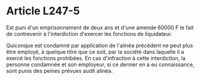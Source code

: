 # Article L247-5

Est puni d'un emprisonnement de deux ans et d'une amende 60000 F le fait de contrevenir à l'interdiction d'exercer les fonctions de liquidateur.

Quiconque est condamné par application de l'alinéa précédent ne peut plus être employé, à quelque titre que ce soit, par la société dans laquelle il a exercé les fonctions prohibées. En cas d'infraction à cette interdiction, la personne condamnée et son employeur, si ce dernier en a eu connaissance, sont punis des peines prévues audit alinéa.
